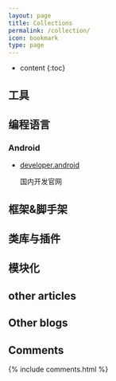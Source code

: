```yaml
---
layout: page
title: Collections
permalink: /collection/
icon: bookmark
type: page
---
```


* content
{:toc}

## 工具



## 编程语言

### Android

* [developer.android](https://developer.android.google.cn/)

    国内开发官网


## 框架&脚手架



## 类库与插件



## 模块化



## other articles



## Other blogs



## Comments

{% include comments.html %}
